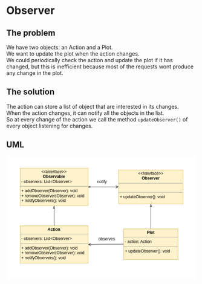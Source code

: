 # Observer

## The problem

We have two objects: an Action and a Plot.<br />
We want to update the plot when the action changes.<br />
We could periodically check the action and update the plot if it has changed, but this is inefficient because most of the requests wont produce any change in the plot.

## The solution

The action can store a list of object that are interested in its changes.<br />
When the action changes, it can notify all the objects in the list.<br />
So at every change of the action we call the method ```updateObserver()``` of every object listening for changes.<br />

## UML

![Observer UML](observer.png)
